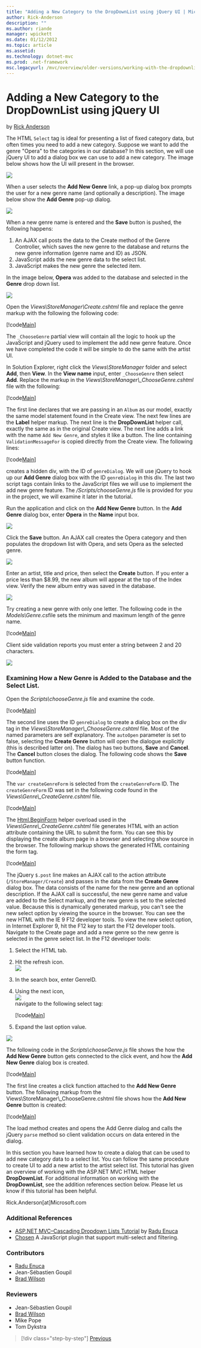 ```yaml
---
title: "Adding a New Category to the DropDownList using jQuery UI | Microsoft Docs"
author: Rick-Anderson
description: ""
ms.author: riande
manager: wpickett
ms.date: 01/12/2012
ms.topic: article
ms.assetid: 
ms.technology: dotnet-mvc
ms.prod: .net-framework
msc.legacyurl: /mvc/overview/older-versions/working-with-the-dropdownlist-box-and-jquery/adding-a-new-category-to-the-dropdownlist-using-jquery-ui
---
```

Adding a New Category to the DropDownList using jQuery UI
====================
by [Rick Anderson](https://github.com/Rick-Anderson)

The HTML `Select` tag is ideal for presenting a list of fixed category data, but often times you need to add a new category. Suppose we want to add the genre "Opera" to the categories in our database? In this section, we will use jQuery UI to add a dialog box we can use to add a new category. The image below shows how the UI will present in the browser.

![](adding-a-new-category-to-the-dropdownlist-using-jquery-ui/_static/image1.png)

When a user selects the **Add New Genre** link, a pop-up dialog box prompts the user for a new genre name (and optionally a description). The image below show the **Add Genre** pop-up dialog.

![](adding-a-new-category-to-the-dropdownlist-using-jquery-ui/_static/image2.png)

When a new genre name is entered and the **Save** button is pushed, the following happens:

1. An AJAX call posts the data to the Create method of the Genre Controller, which saves the new genre to the database and returns the new genre information (genre name and ID) as JSON.
2. JavaScript adds the new genre data to the select list.
3. JavaScript makes the new genre the selected item.

 In the image below, **Opera** was added to the database and selected in the **Genre** drop down list. 

![](adding-a-new-category-to-the-dropdownlist-using-jquery-ui/_static/image3.png)

Open the *Views\StoreManager\Create.cshtml* file and replace the genre markup with the following the following code:

[!code[Main](adding-a-new-category-to-the-dropdownlist-using-jquery-ui/samples/sample1.xml)]

The `_ChooseGenre` partial view will contain all the logic to hook up the JavaScript and jQuery used to implement the add new genre feature. Once we have completed the code it will be simple to do the same with the artist UI.

In Solution Explorer, right click the *Views\StoreManager* folder and select **Add**, then **View**. In the **View name** input, enter `_ChooseGenre` then select **Add**. Replace the markup in the *Views\StoreManager\\_ChooseGenre.cshtml* file with the following:

[!code[Main](adding-a-new-category-to-the-dropdownlist-using-jquery-ui/samples/sample2.xml)]

The first line declares that we are passing in an `Album` as our model, exactly the same model statement found in the Create view. The next few lines are the **Label** helper markup. The next line is the **DropDownList** helper call, exactly the same as in the original Create view. The next line adds a link with the name `Add New Genre`, and styles it like a button. The line containing `ValidationMessageFor` is copied directly from the Create view. The following lines:

[!code[Main](adding-a-new-category-to-the-dropdownlist-using-jquery-ui/samples/sample3.xml)]

creates a hidden div, with the ID of `genreDialog`. We will use jQuery to hook up our **Add Genre** dialog box with the ID `genreDialog` in this div. The last two script tags contain links to the JavaScript files we will use to implement the add new genre feature. The */Scripts/chooseGenre.js* file is provided for you in the project, we will examine it later in the tutorial.

Run the application and click on the **Add New Genre** button. In the **Add Genre** dialog box, enter **Opera** in the **Name** input box.

![](adding-a-new-category-to-the-dropdownlist-using-jquery-ui/_static/image4.png)

Click the **Save** button. An AJAX call creates the Opera category and then populates the dropdown list with Opera, and sets Opera as the selected genre.

![](adding-a-new-category-to-the-dropdownlist-using-jquery-ui/_static/image5.png)

Enter an artist, title and price, then select the **Create** button. If you enter a price less than $8.99, the new album will appear at the top of the Index view. Verify the new album entry was saved in the database.

![](adding-a-new-category-to-the-dropdownlist-using-jquery-ui/_static/image6.png)

Try creating a new genre with only one letter. The following code in the *Models\Genre.cs*file sets the minimum and maximum length of the genre name.

[!code[Main](adding-a-new-category-to-the-dropdownlist-using-jquery-ui/samples/sample4.xml)]

Client side validation reports you must enter a string between 2 and 20 characters.

![](adding-a-new-category-to-the-dropdownlist-using-jquery-ui/_static/image7.png)

### Examining How a New Genre is Added to the Database and the Select List.

Open the *Scripts\chooseGenre.js* file and examine the code.

[!code[Main](adding-a-new-category-to-the-dropdownlist-using-jquery-ui/samples/sample5.xml)]

The second line uses the ID `genreDialog` to create a dialog box on the div tag in the *Views\StoreManager\\_ChooseGenre.cshtml* file. Most of the named parameters are self explanatory. The `autoOpen` parameter is set to false, selecting the **Create Genre** button will open the dialogue explicitly (this is described latter on). The dialog has two buttons, **Save** and **Cancel**. The **Cancel** button closes the dialog. The following code shows the **Save** button function.

[!code[Main](adding-a-new-category-to-the-dropdownlist-using-jquery-ui/samples/sample6.xml)]

The `var createGenreForm` is selected from the `createGenreForm` ID. The `createGenreForm` ID was set in the following code found in the *Views\Genre\\_CreateGenre.cshtml* file.

[!code[Main](adding-a-new-category-to-the-dropdownlist-using-jquery-ui/samples/sample7.xml)]

The [Html.BeginForm](https://msdn.microsoft.com/en-us/library/dd492714.aspx) helper overload used in the *Views\Genre\\_CreateGenre.cshtml* file generates HTML with an action attribute containing the URL to submit the form. You can see this by displaying the create album page in a browser and selecting show source in the browser. The following markup shows the generated HTML containing the form tag.

[!code[Main](adding-a-new-category-to-the-dropdownlist-using-jquery-ui/samples/sample8.xml)]

The jQuery `$.post` line makes an AJAX call to the action attribute (`/StoreManager/Create`) and passes in the data from the **Create Genre** dialog box. The data consists of the name for the new genre and an optional description. If the AJAX call is successful, the new genre name and value are added to the Select markup, and the new genre is set to the selected value. Because this is dynamically generated markup, you can't see the new select option by viewing the source in the browser. You can see the new HTML with the IE 9 F12 developer tools. To view the new select option, in Internet Explorer 9, hit the F12 key to start the F12 developer tools. Navigate to the Create page and add a new genre so the new genre is selected in the genre select list. In the F12 developer tools:

1. Select the HTML tab.
2. Hit the refresh icon.  
    ![](adding-a-new-category-to-the-dropdownlist-using-jquery-ui/_static/image8.png)
3. In the search box, enter GenreID.
4. Using the next icon,   
    ![](adding-a-new-category-to-the-dropdownlist-using-jquery-ui/_static/image9.png)  
 navigate to the following select tag:

    [!code[Main](adding-a-new-category-to-the-dropdownlist-using-jquery-ui/samples/sample9.xml)]
5. Expand the last option value.

![](adding-a-new-category-to-the-dropdownlist-using-jquery-ui/_static/image10.png)

The following code in the *Scripts\chooseGenre.js* file shows the how the **Add New Genre** button gets connected to the click event, and how the **Add New Genre** dialog box is created.

[!code[Main](adding-a-new-category-to-the-dropdownlist-using-jquery-ui/samples/sample10.xml)]

The first line creates a click function attached to the **Add New Genre** button. The following markup from the Views\StoreManager\\_ChooseGenre.cshtml file shows how the **Add New Genre** button is created:

[!code[Main](adding-a-new-category-to-the-dropdownlist-using-jquery-ui/samples/sample11.xml)]

The load method creates and opens the Add Genre dialog and calls the jQuery `parse` method so client validation occurs on data entered in the dialog.

In this section you have learned how to create a dialog that can be used to add new category data to a select list. You can follow the same procedure to create UI to add a new artist to the artist select list. This tutorial has given an overview of working with the ASP.NET MVC HTML helper **DropDownList**. For additional information on working with the **DropDownList**, see the addition references section below. Please let us know if this tutorial has been helpful.

Rick.Anderson[at]Microsoft.com

### Additional References

- [ASP.NET MVC–Cascading Dropdown Lists Tutorial](https://weblogs.asp.net/raduenuca/archive/2011/03/06/asp-net-mvc-cascading-dropdown-lists-tutorial-part-1-defining-the-problem-and-the-context.aspx) by [Radu Enuca](https://weblogs.asp.net/raduenuca/default.aspx)
- [Chosen](http://harvesthq.github.com/chosen/) A JavaScript plugin that support multi-select and filtering.

### Contributors

- [Radu Enuca](https://weblogs.asp.net/raduenuca/default.aspx)
- Jean-Sébastien Goupil
- [Brad Wilson](http://bradwilson.typepad.com/)

### Reviewers

- Jean-Sébastien Goupil
- [Brad Wilson](http://bradwilson.typepad.com/)
- Mike Pope
- Tom Dykstra

>[!div class="step-by-step"]
[Previous](examining-how-aspnet-mvc-scaffolds-the-dropdownlist-helper.md)